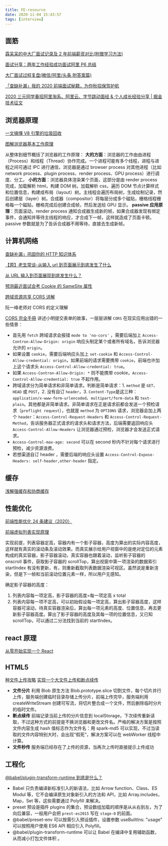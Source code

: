 ```yaml
---
title: FE-resource
date: 2020-11-04 15:43:57
tags: [interview]
---
```


## 面筋

[霖呆呆的中大厂面试记录及 2 年前端薪资对比(附赠学习方法)](https://juejin.im/post/6844904181627781128)

[面试分享：两年工作经验成功面试阿里 P6 总结](https://juejin.im/post/6844903928442667015)

[大厂面试过程复盘(微信/阿里/头条,附答案篇)](https://mp.weixin.qq.com/s/7NjxEAo7nPNsBCV7UwTz1A)

[「查缺补漏」我的 2020 前端面试秘籍，为你秋招保驾护航](https://juejin.im/post/6864398060702760968)

[2020 三元同学春招阿里淘系、阿里云、字节跳动面经 & 个人成长经验分享 | 掘金技术征文
](https://juejin.im/post/6844904106537009159)

## 浏览器原理

[一文搞懂 V8 引擎的垃圾回收](https://juejin.cn/post/6844904016325902344)

[图解浏览器基本工作原理](https://zhuanlan.zhihu.com/p/47407398)

从整体到细节概括了浏览器的工作原理：
**大的方面**：浏览器的工作由由进程（Process）和线程（Thread）协作完成。一个进程可能有多个线程，进程与进程之间可通过 IPC 进行通信，浏览器是通过 browser process 对其他进程（比如 network process、plugin process、render process、GPU process）进行调度、分工。
**小的方面**：浏览器具体渲染某个页面，这部分是由 render process 完成，加载解析 html，构建 DOM 树。加载解析 css，遍历 DOM 节点计算样式和位置信息，构建成布局（layout）树。主线程会遍历布局树，生成绘制记录，然后创建层（layer）树。合成器（compositor）将每层分成多个磁贴，栅格线程栅格每一个磁贴，栅格完成后创建合成帧，然后发送给 GPU 显示。
**passive 应用原理**：页面滚动，render process 通知合成器生成新的帧，如果合成器发现有绑定事件，会通知并等待主线程的响应，才合成下一帧，这样就造成了页面卡顿。passive 参数就是为了告诉合成器不用等待，直接去生成新帧。

## 计算机网络

[查缺补漏」巩固你的 HTTP 知识体系](https://juejin.cn/post/6857287743966281736)

[【原】老生常谈-从输入 url 到页面展示到底发生了什么](https://www.cnblogs.com/xianyulaodi/p/6547807.html)

[从 URL 输入到页面展现到底发生什么？](https://juejin.cn/post/6844903717259444232)

[预测最近面试会考 Cookie 的 SameSite 属性](https://juejin.cn/post/6844904095711494151)

[跨域资源共享 CORS 详解](https://www.ruanyifeng.com/blog/2016/04/cors.html)

阮一峰老师对 CORS 的定义理解

[CORS 完全手冊](https://blog.huli.tw/2021/02/19/cors-guide-3/)
讲述小明提交表单的故事，一层层讲解 `CORS` 在现实应用出错的一些情景：

- 首先用 `fetch` 跨域请求会报错 `mode to 'no-cors'` ，需要后端加上 `Access-Contron-Allow-Origin: origin` 响应头制定某个或者所有域名，告诉浏览器允许的 `origin`。
- 如果设置 `cookie`，需要后端响应头加上 `set-cookie` 和 `Access-Control-Allow-credential: origin`，如果前端的请求需要携带 `cookie`，前端也许加上这个请求头 `Access-Control-Allow-credential: true`。
- 如果 `Access-Contron-Allow-Origin: *` 则不能携带 cookie，`Access-Control-Allow-credential: true` 不起作用。
- 跨域请求分为简单请求和非简单请求。判断是简单请求：1. `method` 是 `GET`、`HEAD` 或 `POST`，2. 没有自订 `header`，3. `Content-Type`是这三种：`application/x-www-form-urlencoded`、`multipart/form-data` 和 `text-plain`。其他都是非简单请求。非简单请求在正是请求前都会发送一个预检请求（`preflight request`），也就是 `method` 为 `OPTIONS` 请求，浏览器会加上两个 `header`：`Access-Control-Request-Headers` 和 `Access-Control-Request-Method`，告诉服务器正式请求的请求头和请求方法，后端需要返回响应头 `Access-Control-Allow-Headers` 让浏览器通过预检，浏览器才会发送正式请求。
- `Access-Control-max-age: second` 可以在 second 秒内不针对每个请求进行预检，减少资源浪费。
- 若想渠道自订 header ，需要后端的响应头设置 `Access-Control-Expose-Headers: self-header,other-header` 指定。

## 缓存

[浅解强缓存和协商缓存](https://juejin.cn/post/6844903736196726798)

## 性能优化

[前端性能优化 24 条建议（2020）
](https://juejin.cn/post/6892994632968306702)

[前端虚拟列表实现原理](https://mp.weixin.qq.com/s/VTH10pCV_AOOyYcsNQtnRQ)

实现前提，列表容器定高，容器内有一个影子容器，高度为算出的实际内容高度，这样就有真实的滚动条及滚动效果。而真实展示给用户视窗中的是绝对定位的元素构成的真实容器，影子容器滚动，真实容器也跟着滚动，监听影子容器的 onscroll 事件，获取影子容器的 scrollTop，算出视窗中第一项渲染的数据索引 startIndex 有没有更新，有，则重新截取列表数据渲染可视区。虽然说是重新渲染，但是下一帧和当前滚动位置元素一样，所以用户无感知。

确定影子容器的高度：

1. 列表内容每一项定高，影子容器的高度=每一项定高 x total
2. 列表内容每一项不定高，可以初始假设每一项定高，算出影子容器高度，这样容器可滚动，待真实容器渲染后，算出每一项元素的高度、位置信息，再去更新影子容器高度。算出了影子容器的高度及其每一项的位置信息，又已知 scrollTop，可以通过二分法找到当前的 startIndex。

## react 原理

[从零开始实现一个 React](https://github.com/hujiulong/blog/issues/4)

## HTML5

[种文件上传攻略](https://juejin.cn/post/6844903968338870285)
[实现一个大文件上传和断点续传](https://juejin.cn/post/6844904046436843527)

- **文件分片** 利用 Blob 原生方法 Blob.prototype.slice 切割文件，每个切片并行上传，服务端创建临时目录存储上传分片，前端上传完毕，服务端利用 createWriteStream 创建可写流，将切片整合成一个文件，然后删除临时分片的临时文件。
- **断点续传** 前端记录当前上传的分片信息到 localStorage，下次续传重新读取，不过这种方式的前提是不换浏览器和更改文件名。严格的解决方案是按照文件内容生成 hash 值标志作为文件名：用 spark-md5 可以实现，不过当读取的文件内容特别大时，会出现“假死“，解决方案可以在 webWorker 线程中计算。
- **文件秒传** 服务端已经存在了上传的资源，当再次上传时直接提示上传成功

## 工程化

[@babel/plugin-transform-runtime 到底是什么？](https://zhuanlan.zhihu.com/p/147083132)
[](https://mp.weixin.qq.com/s/3lNlJKcgrdNzWEqaEx-7jQ)

- Babel 只负责编译新标准引入的新语法，比如 Arrow function、Class、ES Modul 等，它不会编译原生对象新引入的方法和 API，比如 Array.includes，Map，Set 等，这些需要通过 Polyfill 来解决。
- preset 预设是插件 plugins 的集合，预设数组加载的顺序是从从右到左，为了向后兼容，一般用户会把 `prest-es2015` 写在 `stage-0` 的前面。
- @babel/preset-env 可以按需引入预设插件，设置参数 useBuiltIns: "usage" 可以按照用户使用 ES6 API 相应引入 Polyfill。
- @babel/plugin-transform-runtime 可以让 Babel 在编译中复用辅助函数，从而减小打包文件体积 。
